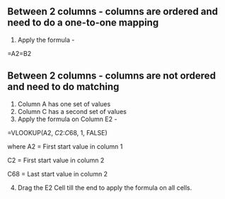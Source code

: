 ## Between 2 columns - columns are ordered and need to do a one-to-one mapping

1. Apply the formula - 

=A2=B2

## Between 2 columns - columns are not ordered and need to do matching

1. Column A has one set of values
2. Column C has a second set of values
3. Apply the formula on Column E2 - 

=VLOOKUP(A2, $C$2:$C$68, 1, FALSE)

where A2 = First start value in column 1

C2 = First start value in column 2

C68 = Last start value in column 2

4. Drag the E2 Cell till the end to apply the formula on all cells.
